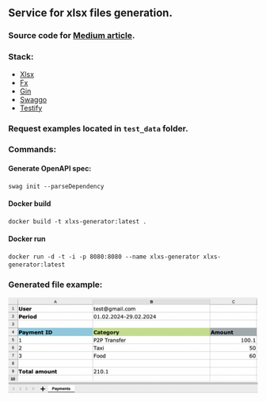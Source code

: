 ## Service for xlsx files generation.

### Source code for [Medium article](https://medium.com/@kostiantynillienko/golang-building-microservice-for-generating-xlsx-excel-reports-f0aaf8e47711).

### Stack:

* [Xlsx](https://github.com/tealeg/xlsx)
* [Fx](https://github.com/uber-go/fx)
* [Gin](https://github.com/gin-gonic/gin)
* [Swaggo](https://github.com/swaggo)
* [Testify](https://github.com/stretchr/testify)

### Request examples located in `test_data` folder.

### Commands:

#### Generate OpenAPI spec:

````shell
swag init --parseDependency
````

#### Docker build

````shell
docker build -t xlxs-generator:latest .
````

#### Docker run

````shell
docker run -d -t -i -p 8080:8080 --name xlxs-generator xlxs-generator:latest
````

### Generated file example:

![img.png](file_example.png)